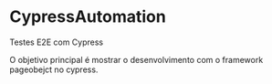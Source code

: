 # CypressAutomation
Testes E2E com Cypress

O objetivo principal é mostrar o desenvolvimento com o framework pageobejct no cypress.

